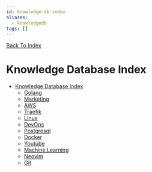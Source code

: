 ```yaml
---
id: knowledge-db-index
aliases:
  - knowledgedb
tags: []
---
```


[Back To Index](../index.md)

# Knowledge Database Index

<!--toc:start-->
- [Knowledge Database Index](#knowledge-database-index)
  - [Golang](./golang/index.md)
  - [Marketing](./marketing/index.md)
  - [AWS](./aws/index.md)
  - [Traefik](./traefik/index.md)
  - [Linux](./linux/index.md)
  - [DevOps](./devops/index.md)
  - [Postgresql](./psql/index.md)
  - [Docker](./docker/index.md)
  - [Youtube](./youtube/index.md)
  - [Machine Learning](./ml/index.md)
  - [Neovim](./neovim/index.md)
  - [Git](./git/index.md)
<!--toc:end-->
